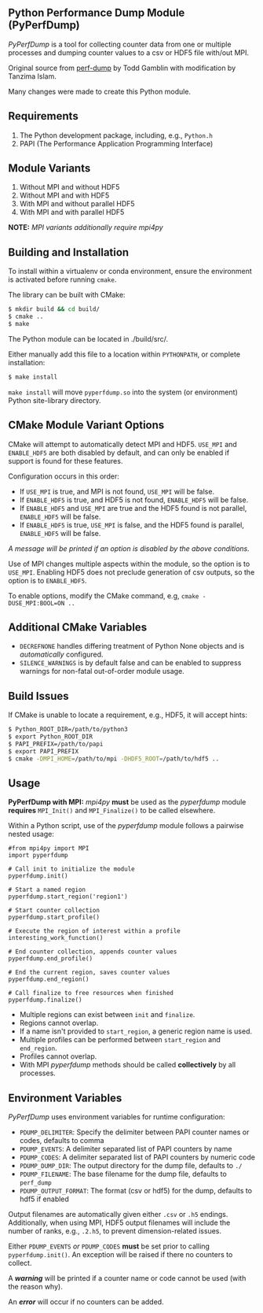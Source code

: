 Python Performance Dump Module (PyPerfDump)
---

*PyPerfDump* is a tool for collecting counter data from one or multiple
processes and dumping counter values to a csv or HDF5 file with/out MPI.

Original source from [perf-dump](https://github.com/LLNL/perf-dump)
by Todd Gamblin with modification by Tanzima Islam.

Many changes were made to create this Python module.

Requirements
---
1) The Python development package, including, e.g., `Python.h`
2) PAPI (The Performance Application Programming Interface)

Module Variants
---
1) Without MPI and without HDF5
2) Without MPI and with HDF5
3) With MPI and without parallel HDF5
4) With MPI and with parallel HDF5

**NOTE:** *MPI variants additionally require mpi4py*

Building and Installation
---
To install within a virtualenv or conda environment,
ensure the environment is activated before running `cmake`.

The library can be built with CMake:
```bash
$ mkdir build && cd build/
$ cmake ..
$ make
```
The Python module can be located in ./build/src/.

Either manually add this file to a location within `PYTHONPATH`,
or complete installation:
```bash
$ make install
```

`make install` will move `pyperfdump.so` into the system (or environment)
Python site-library directory.

CMake Module Variant Options
---
CMake will attempt to automatically detect MPI and HDF5.
`USE_MPI` and `ENABLE_HDF5` are both disabled by default,
and can only be enabled if support is found for these features.

Configuration occurs in this order:
- If `USE_MPI` is true, and MPI is not found, `USE_MPI` will be false.
- If `ENABLE_HDF5` is true, and HDF5 is not found, `ENABLE_HDF5` will be false.
- If `ENABLE_HDF5` and `USE_MPI` are true and the HDF5 found is not parallel,
`ENABLE_HDF5` will be false.
- If `ENABLE_HDF5` is true, `USE_MPI` is false, and the HDF5 found is parallel,
`ENABLE_HDF5` will be false.

*A message will be printed if an option is disabled by the above conditions.*

Use of MPI changes multiple aspects within the module,
so the option is to `USE_MPI`.
Enabling HDF5 does not preclude generation of csv outputs,
so the option is to `ENABLE_HDF5`.

To enable options, modify the CMake command, e.g, `cmake -DUSE_MPI:BOOL=ON ..`

Additional CMake Variables
---
- `DECREFNONE` handles differing treatment of Python None objects
and is *automatically* configured.
- `SILENCE_WARNINGS` is by default false
and can be enabled to suppress warnings for non-fatal out-of-order module usage.

Build Issues
---
If CMake is unable to locate a requirement, e.g., HDF5, it will accept hints:
```bash
$ Python_ROOT_DIR=/path/to/python3
$ export Python_ROOT_DIR
$ PAPI_PREFIX=/path/to/papi
$ export PAPI_PREFIX
$ cmake -DMPI_HOME=/path/to/mpi -DHDF5_ROOT=/path/to/hdf5 ..
```

Usage
---
**PyPerfDump with MPI:** *mpi4py* **must** be used as
the *pyperfdump* module **requires**
`MPI_Init()` and `MPI_Finalize()` to be called elsewhere.

Within a Python script, use of the *pyperfdump* module
follows a pairwise nested usage:
```python3
#from mpi4py import MPI
import pyperfdump

# Call init to initialize the module
pyperfdump.init()

# Start a named region
pyperfdump.start_region('region1')

# Start counter collection
pyperfdump.start_profile()

# Execute the region of interest within a profile
interesting_work_function()

# End counter collection, appends counter values
pyperfdump.end_profile()

# End the current region, saves counter values
pyperfdump.end_region()

# Call finalize to free resources when finished
pyperfdump.finalize()
```
- Multiple regions can exist between `init` and `finalize`.
- Regions cannot overlap.
- If a name isn't provided to `start_region`, a generic region name is used.
- Multiple profiles can be performed between `start_region` and `end_region`.
- Profiles cannot overlap.
- With MPI *pyperfdump* methods should be called
**collectively** by all processes.

Environment Variables
---
*PyPerfDump* uses environment variables for runtime configuration:
- `PDUMP_DELIMITER`:
Specify the delimiter between PAPI counter names or codes, defaults to comma
- `PDUMP_EVENTS`:
A delimiter separated list of PAPI counters by name
- `PDUMP_CODES`:
A delimiter separated list of PAPI counters by numeric code
- `PDUMP_DUMP_DIR`:
The output directory for the dump file, defaults to `./`
- `PDUMP_FILENAME`:
The base filename for the dump file, defaults to `perf_dump`
- `PDUMP_OUTPUT_FORMAT`:
The format (csv or hdf5) for the dump, defaults to hdf5 if enabled

Output filenames are automatically given either `.csv` or `.h5` endings.
Additionally, when using MPI, HDF5 output filenames will include the number
of ranks, e.g., `.2.h5`, to prevent dimension-related issues.

Either `PDUMP_EVENTS` *or* `PDUMP_CODES`
**must** be set prior to calling `pyperfdump.init()`.
An exception will be raised if there no counters to collect.

A ***warning*** will be printed if a counter name or code cannot be used
(with the reason why).

An ***error*** will occur if no counters can be added.
